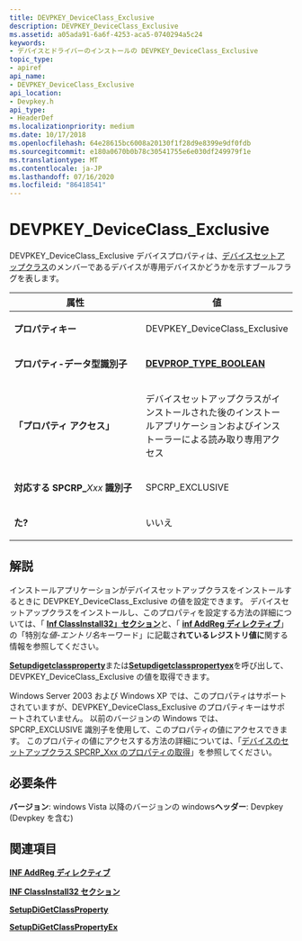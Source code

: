 ```yaml
---
title: DEVPKEY_DeviceClass_Exclusive
description: DEVPKEY_DeviceClass_Exclusive
ms.assetid: a05ada91-6a6f-4253-aca5-0740294a5c24
keywords:
- デバイスとドライバーのインストールの DEVPKEY_DeviceClass_Exclusive
topic_type:
- apiref
api_name:
- DEVPKEY_DeviceClass_Exclusive
api_location:
- Devpkey.h
api_type:
- HeaderDef
ms.localizationpriority: medium
ms.date: 10/17/2018
ms.openlocfilehash: 64e28615bc6008a20130f1f28d9e8399e9df0fdb
ms.sourcegitcommit: e180a0670b0b78c30541755e6e030df249979f1e
ms.translationtype: MT
ms.contentlocale: ja-JP
ms.lasthandoff: 07/16/2020
ms.locfileid: "86418541"
---
```

# <a name="devpkey_deviceclass_exclusive"></a>DEVPKEY_DeviceClass_Exclusive


DEVPKEY_DeviceClass_Exclusive デバイスプロパティは、[デバイスセットアップクラス](https://docs.microsoft.com/windows-hardware/drivers/install/device-setup-classes)のメンバーであるデバイスが専用デバイスかどうかを示すブールフラグを表します。

<table>
<colgroup>
<col width="50%" />
<col width="50%" />
</colgroup>
<thead>
<tr>
<th>属性</th>
<th>値</th>
</tr>
</thead>
<tbody>
<tr class="odd">
<td align="left"><p><strong>プロパティキー</strong></p></td>
<td align="left"><p>DEVPKEY_DeviceClass_Exclusive</p></td>
</tr>
<tr class="even">
<td align="left"><p><strong>プロパティ-データ型識別子</strong></p></td>
<td align="left"><p><a href="devprop-type-boolean.md" data-raw-source="[&lt;strong&gt;DEVPROP_TYPE_BOOLEAN&lt;/strong&gt;](devprop-type-boolean.md)"><strong>DEVPROP_TYPE_BOOLEAN</strong></a></p></td>
</tr>
<tr class="odd">
<td align="left"><p><strong>「プロパティ アクセス」</strong></p></td>
<td align="left"><p>デバイスセットアップクラスがインストールされた後のインストールアプリケーションおよびインストーラーによる読み取り専用アクセス</p></td>
</tr>
<tr class="even">
<td align="left"><p><strong>対応する SPCRP_</strong><em>Xxx</em> <strong>識別子</strong></p></td>
<td align="left"><p>SPCRP_EXCLUSIVE</p></td>
</tr>
<tr class="odd">
<td align="left"><p><strong>た?</strong></p></td>
<td align="left"><p>いいえ</p></td>
</tr>
</tbody>
</table>

 

<a name="remarks"></a>解説
-------

インストールアプリケーションがデバイスセットアップクラスをインストールするときに DEVPKEY_DeviceClass_Exclusive の値を設定できます。 デバイスセットアップクラスをインストールし、このプロパティを設定する方法の詳細については、「 [**Inf ClassInstall32」セクション**](https://docs.microsoft.com/windows-hardware/drivers/install/inf-classinstall32-section)と、「 [**inf AddReg ディレクティブ**](https://docs.microsoft.com/windows-hardware/drivers/install/inf-addreg-directive)」の「特別な*値-エントリ名*キーワード」に記載さ**れているレジストリ値に**関する情報を参照してください。

[**Setupdigetclassproperty**](https://docs.microsoft.com/windows/desktop/api/setupapi/nf-setupapi-setupdigetclasspropertyw)または[**Setupdigetclasspropertyex**](https://docs.microsoft.com/windows/desktop/api/setupapi/nf-setupapi-setupdigetclasspropertyexw)を呼び出して、DEVPKEY_DeviceClass_Exclusive の値を取得できます。

Windows Server 2003 および Windows XP では、このプロパティはサポートされていますが、DEVPKEY_DeviceClass_Exclusive のプロパティキーはサポートされていません。 以前のバージョンの Windows では、SPCRP_EXCLUSIVE 識別子を使用して、このプロパティの値にアクセスできます。 このプロパティの値にアクセスする方法の詳細については、「[デバイスのセットアップクラス SPCRP_Xxx のプロパティの取得](https://docs.microsoft.com/windows-hardware/drivers/install/retrieving-spcrp-xxx-properties)」を参照してください。

<a name="requirements"></a>必要条件
------------

**バージョン**: windows Vista 以降のバージョンの windows**ヘッダー**: Devpkey (Devpkey を含む)


## <a name="see-also"></a>関連項目


[**INF AddReg ディレクティブ**](https://docs.microsoft.com/windows-hardware/drivers/install/inf-addreg-directive)

[**INF ClassInstall32 セクション**](https://docs.microsoft.com/windows-hardware/drivers/install/inf-classinstall32-section)

[**SetupDiGetClassProperty**](https://docs.microsoft.com/windows/desktop/api/setupapi/nf-setupapi-setupdigetclasspropertyw)

[**SetupDiGetClassPropertyEx**](https://docs.microsoft.com/windows/desktop/api/setupapi/nf-setupapi-setupdigetclasspropertyexw)

 

 







